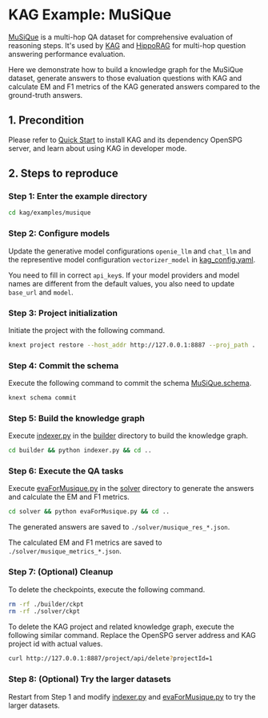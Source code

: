 # KAG Example: MuSiQue

[MuSiQue](https://arxiv.org/abs/2108.00573) is a multi-hop QA dataset for comprehensive evaluation of reasoning steps. It's used by [KAG](https://arxiv.org/abs/2409.13731) and [HippoRAG](https://arxiv.org/abs/2405.14831) for multi-hop question answering performance evaluation.

Here we demonstrate how to build a knowledge graph for the MuSiQue dataset, generate answers to those evaluation questions with KAG and calculate EM and F1 metrics of the KAG generated answers compared to the ground-truth answers.

## 1. Precondition

Please refer to [Quick Start](https://openspg.yuque.com/ndx6g9/cwh47i/rs7gr8g4s538b1n7) to install KAG and its dependency OpenSPG server, and learn about using KAG in developer mode.

## 2. Steps to reproduce

### Step 1: Enter the example directory

```bash
cd kag/examples/musique
```

### Step 2: Configure models

Update the generative model configurations ``openie_llm`` and ``chat_llm`` and the representive model configuration ``vectorizer_model`` in [kag_config.yaml](./kag_config.yaml).

You need to fill in correct ``api_key``s. If your model providers and model names are different from the default values, you also need to update ``base_url`` and ``model``.

### Step 3: Project initialization

Initiate the project with the following command.

```bash
knext project restore --host_addr http://127.0.0.1:8887 --proj_path .
```

### Step 4: Commit the schema

Execute the following command to commit the schema [MuSiQue.schema](./schema/MuSiQue.schema).

```bash
knext schema commit
```

### Step 5: Build the knowledge graph

Execute [indexer.py](./builder/indexer.py) in the [builder](./builder) directory to build the knowledge graph.

```bash
cd builder && python indexer.py && cd ..
```

### Step 6: Execute the QA tasks

Execute [evaForMusique.py](./solver/evaForMusique.py) in the [solver](./solver) directory to generate the answers and calculate the EM and F1 metrics.

```bash
cd solver && python evaForMusique.py && cd ..
```

The generated answers are saved to ``./solver/musique_res_*.json``.

The calculated EM and F1 metrics are saved to ``./solver/musique_metrics_*.json``.

### Step 7: (Optional) Cleanup

To delete the checkpoints, execute the following command.

```bash
rm -rf ./builder/ckpt
rm -rf ./solver/ckpt
```

To delete the KAG project and related knowledge graph, execute the following similar command. Replace the OpenSPG server address and KAG project id with actual values.

```bash
curl http://127.0.0.1:8887/project/api/delete?projectId=1
```

### Step 8: (Optional) Try the larger datasets

Restart from Step 1 and modify [indexer.py](./builder/indexer.py) and [evaForMusique.py](./solver/evaForMusique.py) to try the larger datasets.

